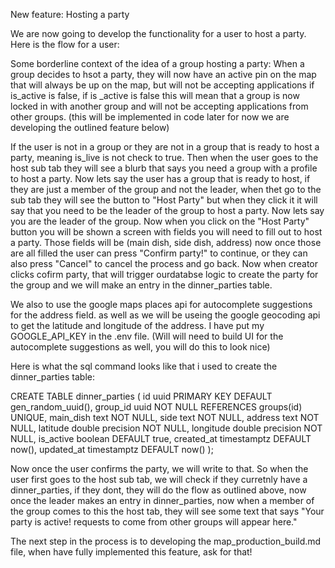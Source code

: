 New feature: Hosting a party

We are now going to develop the functionality for a user to host a party. Here is the flow for a user:

Some borderline context of the idea of a group hosting a party: When a group decides to hsot a party, they will now have an active pin on the map that will always be up on the map, but will not be accepting applications if is_active is false, if is _active is false this will mean that a group is now locked in with another group and will not be accepting applications from other groups. (this will be implemented in code later for now we are developing the outlined feature below)

If the user is not in a group or they are not in a group that is ready to host a party, meaning is_live is not check to true. Then when the user goes to the host sub tab they will see a blurb that says you need a group with a profile to host a party. Now lets say the user has a group that is ready to host, if they are just a member of the group and not the leader, when thet go to the sub tab they will see the button to "Host Party" but when they click it it will say that you need to be the leader of the group to host a party. Now lets say you are the leader of the group. Now when you click on the "Host Party" button you will be shown a screen with fields you will need to fill out to host a party. Those fields will be (main dish, side dish, address) now once those are all filled the user can press "Confirm party!" to continue, or they can also press "Cancel" to cancel the process and go back. Now when creator clicks cofirm party, that will trigger ourdatabse logic to create the party for the group and we will make an entry in the dinner_parties table. 

We also to use the google maps places api for autocomplete suggestions for the address field. as well as we will be useing the google geocoding api to get the latitude and longitude of the address. I have put my GOOGLE_API_KEY in the .env file. (Will will need to build UI for the autocomplete suggestions as well, you will do this to look nice)

Here is what the sql command looks like that i used to create the dinner_parties table:

CREATE TABLE dinner_parties (
  id uuid PRIMARY KEY DEFAULT gen_random_uuid(),
  group_id uuid NOT NULL REFERENCES groups(id) UNIQUE,
  main_dish text NOT NULL,
  side text NOT NULL,
  address text NOT NULL,
  latitude double precision NOT NULL,
  longitude double precision NOT NULL,
  is_active boolean DEFAULT true,
  created_at timestamptz DEFAULT now(),
  updated_at timestamptz DEFAULT now()
);


Now once the user confirms the party, we will write to that. So when the user first goes to the host sub tab, we will check if they curretnly have a dinner_parties, if they dont, they will do the flow as outlined above, now once the leader makes an entry in dinner_parties, now when a member of the group comes to this the host tab, they will see some text that says "Your party is active! requests to come from other groups will appear here."

The next step in the process is to developing the map_production_build.md file, when have fully implemented this feature, ask for that!